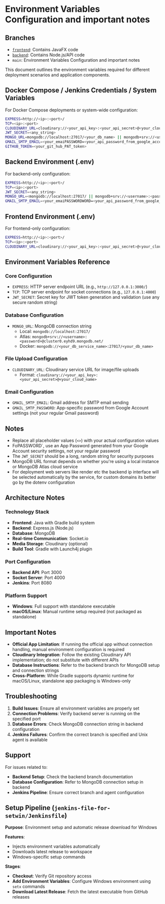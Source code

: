 # Environment Variables Configuration and important notes

## Branches
- [`frontend`](https://github.com/yehiamtheone/forrealdatingapp/tree/Frontend): Contains JavaFX code  
- [`backend`](https://github.com/yehiamtheone/forrealdatingapp/tree/Backend): Contains Node.js/API code  
- `main`: Environment Variables Configuration and important notes

This document outlines the environment variables required for different deployment scenarios and application components.

## Docker Compose / Jenkins Credentials / System Variables

For Docker Compose deployments or system-wide configuration:

```bash
EXPRESS=http://<ip>:<port>/
TCP=<ip>:<port>
CLOUDINARY_URL=cloudinary://<your_api_key>:<your_api_secret>@<your_cloud_name>
JWT_SECRET=<any_string>
MONGO_URL=mongodb://localhost:27017/<your_db_name> || mongodb+srv://<username>:<password>@cluster0.eyhd9.mongodb.net/<your_db_name>
GMAIL_SMTP_EMAIL=<your_emaiPASSWORD=<your_api_password_from_google_account_settings>
GITHUB_TOKEN=<your_git_hub_PAT_token>
```

## Backend Environment (.env)

For backend-only configuration:

```bash
EXPRESS=http://<ip>:<port>/
TCP=<ip>:<port>
JWT_SECRET=<any_string>
MONGO_URL=<mongodb://localhost:27017/ || mongodb+srv://<username>:<password>@cluster0.eyhd9.mongodb.net/>
GMAIL_SMTP_EMAIL=<your_emaiPASSWORDWORD=<your_api_password_from_google_account_settings>
```

## Frontend Environment (.env)

For frontend-only configuration:

```bash
EXPRESS=http://<ip>:<port>/
TCP=<ip>:<port>
CLOUDINARY_URL=cloudinary://<your_api_key>:<your_api_secret>@<your_cloud_name>

```

## Environment Variables Reference

### Core Configuration
- `EXPRESS`: HTTP server endpoint URL (e.g., `http://127.0.0.1:3000/`)
- `TCP`: TCP server endpoint for socket connections (e.g., `127.0.0.1:4000`)
- `JWT_SECRET`: Secret key for JWT token generation and validation (use any secure random string)

### Database Configuration
- `MONGO_URL`: MongoDB connection string
  - Local: `mongodb://localhost:27017/`
  - Atlas: `mongodb+srv://<username>:<password>@cluster0.eyhd9.mongodb.net/`
  - Docker: `mongodb://<your_db_service_name>:27017/<your_db_name>`

### File Upload Configuration
- `CLOUDINARY_URL`: Cloudinary service URL for image/file uploads
  - Format: `cloudinary://<your_api_key>:<your_api_secret>@<your_cloud_name>`

### Email Configuration
- `GMAIL_SMTP_EMAIL`: Gmail address for SMTP email sending
- `GMAIL_SMTP_PASSWORD`: App-specific password from Google Account settings (not your regular Gmail password)

## Notes

- Replace all placeholder values (`<>`) with your actual configuration values
- FoPASSWORD`, use an App Password generated from your Google Account security settings, not your regular password
- The `JWT_SECRET` should be a long, random string for security purposes
- MongoDB URL format depends on whether you're using a local instance or MongoDB Atlas cloud service
- For deployment web servers like render etc the backend ip interface will be selected automatically by the service, for custom domains its better go by the dotenv configuration 

## Architecture Notes

### Technology Stack
- **Frontend**: Java with Gradle build system
- **Backend**: Express.js (Node.js)
- **Database**: MongoDB
- **Real-time Communication**: Socket.io
- **Media Storage**: Cloudinary (optional)
- **Build Tool**: Gradle with Launch4j plugin

### Port Configuration
- **Backend API**: Port 3000
- **Socket Server**: Port 4000
- **Jenkins**: Port 8080

### Platform Support
- **Windows**: Full support with standalone executable
- **macOS/Linux**: Manual runtime setup required (not packaged as standalone)

## Important Notes

- **Official App Limitation**: If running the official app without connection handling, manual environment configuration is required
- **Cloudinary Integration**: Follow the existing Cloudinary API implementation; do not substitute with different APIs
- **Database Instructions**: Refer to the backend branch for MongoDB setup and connection strings
- **Cross-Platform**: While Gradle supports dynamic runtime for macOS/Linux, standalone app packaging is Windows-only

## Troubleshooting

1. **Build Issues**: Ensure all environment variables are properly set
2. **Connection Problems**: Verify backend server is running on the specified port
3. **Database Errors**: Check MongoDB connection string in backend configuration
4. **Jenkins Failures**: Confirm the correct branch is specified and Unix agent is available

<!-- ## Contributing

1. Fork the repository
2. Create a feature branch
3. Make your changes
4. Test thoroughly
5. Submit a pull request -->

## Support

For issues related to:
- **Backend Setup**: Check the backend branch documentation
- **Database Configuration**: Refer to MongoDB connection setup in backend
- **Jenkins Pipeline**: Ensure correct branch and agent configuration

## Setup Pipeline (`jenkins-file-for-setwin/Jenkinsfile`)

**Purpose**: Environment setup and automatic release download for Windows

**Features**:
- Injects environment variables automatically
- Downloads latest release to workspace
- Windows-specific setup commands

**Stages**:
- **Checkout**: Verify Git repository access
- **Add Environment Variables**: Configure Windows environment using `setx` commands
- **Download Latest Release**: Fetch the latest executable from GitHub releases



<!-- ## License

[Add your license information here] -->
